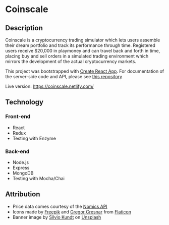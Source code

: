 # Coinscale

## Description

Coinscale is a cryptocurrency trading simulator which lets users assemble their dream portfolio and track its performance through time. Registered users receive $20,000 in playmoney and can travel back and forth in time, placing buy and sell orders in a simulated trading environment which mirrors the development of the actual cryptocurrency markets.

This project was bootstrapped with [Create React App](https://github.com/facebookincubator/create-react-app). For documentation of the server-side code and API, please see [this repository](https://github.com/thomahau/coinscale-api)

Live version: https://coinscale.netlify.com/

## Technology

### Front-end

- React
- Redux
- Testing with Enzyme

### Back-end

- Node.js
- Express
- MongoDB
- Testing with Mocha/Chai

## Attribution

- Price data comes courtesy of the [Nomics API](https://p.nomics.com/cryptocurrency-bitcoin-api/)
- Icons made by [Freepik](https://www.freepik.com/) and [Gregor Cresnar](https://www.flaticon.com/authors/gregor-cresnar) from [Flaticon](https://www.flaticon.com/)
- Banner image by [Silvio Kundt](https://unsplash.com/photos/Fixg8KipOg8?utm_source=unsplash&utm_medium=referral&utm_content=creditCopyText) on [Unsplash](https://unsplash.com/)

